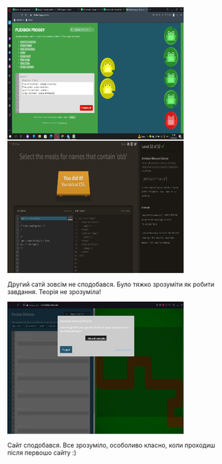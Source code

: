 <html lang="en">
<head>
    <meta charset="UTF-8">
    <meta http-equiv="X-UA-Compatible" content="IE=edge">
    <meta name="viewport" content="width=device-width, initial-scale=1.0">
    
</head>
<body>
    <img src="1_img.png" width="400" height="300" alt="Фотографія">
    <img src="2_img.jpg" width="400" height="300" alt="Фотографія">
    <p> Другий сатй зовсім не сподобався. Було тяжко зрозуміти як робити завдання. Теорія не зрозуміла!</p> 
    <img src="3_img.jpg" width="400" height="300" alt="Фотографія">
    <p>Сайт сподобався. Все зрозуміло, особоливо класно, коли проходиш після первошо сайту :)</p>  
</body>
</html>
